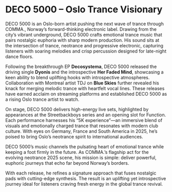 # DECO 5000 – Oslo Trance Visionary

DECO 5000 is an Oslo-born artist pushing the next wave of trance through COMMA., Norway’s forward-thinking electronic label. Drawing from the city’s vibrant underground, DECO 5000 crafts emotional trance music that pairs nostalgic euphoria with sharp modern production. His sound sits at the intersection of trance, neotrance and progressive electronic, capturing listeners with soaring melodies and crisp percussion designed for late-night dance floors.

Following the breakthrough EP **Decosystema**, DECO 5000 released the driving single **Dyonis** and the introspective **Her Faded Mind**, showcasing a keen ability to blend uplifting hooks with introspective atmospheres. Collaboration with Montreal artist TDJ on **Blue Skies** further revealed his knack for merging melodic trance with heartfelt vocal lines. These releases have earned acclaim on streaming platforms and established DECO 5000 as a rising Oslo trance artist to watch.

On stage, DECO 5000 delivers high-energy live sets, highlighted by appearances at the Streetbackboys series and an opening slot for Function. Each performance harnesses his “5K experience”—an immersive blend of visuals and emotionally charged trance that resonates with modern club culture. With eyes on Germany, France and South America in 2025, he’s poised to bring Oslo’s neotrance spirit to international audiences.

DECO 5000’s music channels the pulsating heart of emotional trance while keeping a foot firmly in the future. As COMMA.’s flagship act for the evolving neotrance 2025 scene, his mission is simple: deliver powerful, euphoric journeys that echo far beyond Norway’s borders.

With each release, he refines a signature approach that fuses nostalgic pads with cutting-edge synthesis. The result is an uplifting yet introspective journey ideal for listeners craving fresh energy in the global trance revival.
